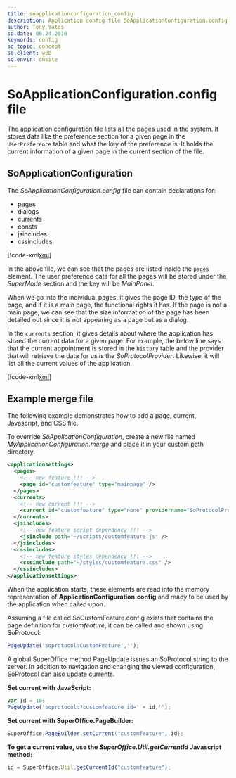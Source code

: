 ```yaml
---
title: soapplicationconfiguration_config
description: Application config file SoApplicationConfiguration.config
author: Tony Yates
so.date: 06.24.2016
keywords: config
so.topic: concept
so.client: web
so.envir: onsite
---
```


# SoApplicationConfiguration.config file

The application configuration file lists all the pages used in the system. It stores data like the preference section for a given page in the `UserPreference` table and what the key of the preference is. It holds the current information of a given page in the current section of the file.

## SoApplicationConfiguration

The *SoApplicationConfiguration.config* file can contain declarations for:

* pages
* dialogs
* currents
* consts
* jsincludes
* cssincludes

[!code-xml[xml](includes/soapplicationconfiguration.xml)]

In the above file, we can see that the pages are listed inside the `pages` element. The user preference data for all the pages will be stored under the *SuperMode* section and the key will be *MainPanel*.

When we go into the individual pages, it gives the page ID, the type of the page, and if it is a main page, the functional rights it has. If the page is not a main page, we can see that the size information of the page has been detailed out since it is not appearing as a page but as a dialog.

In the `currents` section, it gives details about where the application has stored the current data for a given page. For example, the below line says that the current appointment is stored in the `history` table and the provider that will retrieve the data for us is the *SoProtocolProvider*. Likewise, it will list all the current values of the application.

[!code-xml[xml](includes/soapplicationconfiguration.xml?range=14)]

## Example merge file

The following example demonstrates how to add a page, current, Javascript, and CSS file.

To override *SoApplicationConfiguration*, create a new file named *MyApplicationConfiguration.merge* and place it in your custom path directory.

```xml
<applicationsettings>
  <pages>
    <!-- new feature !!! -->
    <page id="customfeature" type="mainpage" />
  </pages>
  <currents>
    <!-- new current !!! -->
    <current id="customfeature" type="none" providername="SoProtocolProvider" />
  </currents>
  <jsincludes>
    <!-- new feature script dependency !!! -->
    <jsinclude path="~/scripts/customfeature.js" />
  </jsincludes>
  <cssincludes>
    <!-- new feature styles dependency !!! -->
    <cssinclude path="~/styles/customfeature.css" />
  </cssincludes>
</applicationsettings>
```

When the application starts, these elements are read into the memory representation of **ApplicationConfiguration.config** and ready to be used by the application when called upon.

Assuming a file called SoCustomFeature.config exists that contains the page definition for *customfeature*, it can be called and shown using SoProtocol:

```javascript
PageUpdate('soprotocol:CustomFeature','');
```

A global SuperOffice method PageUpdate issues an SoProtocol string to the server. In addition to navigation and changing the viewed configuration, SoProtocol can also update currents.

**Set current with JavaScript:**

```javascript
var id = 10;
PageUpdate('soprotocol:?customfeature_id=' + id,'');
```

**Set current with SuperOffice.PageBuilder:**

```csharp
SuperOffice.PageBuilder.setCurrent("customfeature", id);
```

**To get a current value, use the *SuperOffice.Util.getCurrentId* Javascript method:**

``` javascript
id = SuperOffice.Util.getCurrentId("customfeature");
```
